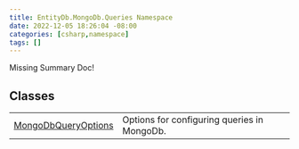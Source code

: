 ```yaml
---
title: EntityDb.MongoDb.Queries Namespace
date: 2022-12-05 18:26:04 -08:00
categories: [csharp,namespace]
tags: []
---
```


Missing Summary Doc!
## Classes
<table><tr><td><a href='/posts/csharp.class.entitydb.mongodb.queries.mongodbqueryoptions/'>MongoDbQueryOptions</a></td><td>
Options for configuring queries in MongoDb.
</td></tr></table>
